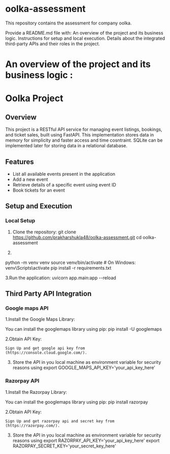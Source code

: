 # oolka-assessment
This repository contains the assessment for company oolka.

Provide a README.md file with:
An overview of the project and its business logic.
Instructions for setup and local execution.
Details about the integrated third-party APIs and their roles in the project.

# An overview of the project and its business logic :
# Oolka Project

## Overview

This project is a RESTful API service for managing event listings, bookings, and ticket sales, built using FastAPI. This implementation stores data in memory for simplicity and faster access and time cosntraint. SQLite can be implemented later for storing data in a relational database.

## Features

- List all available events present in the application
- Add a new event
- Retrieve details of a specific event using event ID
- Book tickets for an event

## Setup and Execution

### Local Setup

1. Clone the repository:
   git clone https://github.com/prakharshukla48/oolka-assessment.git
   cd oolka-assessment
   
2. 
  python -m venv venv
  source venv/bin/activate  # On Windows: venv\Scripts\activate
  pip install -r requirements.txt

3.Run the application:
  uvicorn app.main:app --reload
## Third Party API Integration
 ### Google maps API
 1.Install the Google Maps Library:

  You can install the googlemaps library using pip:
  pip install -U googlemaps
  
  2.Obtain API Key:
  
    Sign Up and get google api key from
    (https://console.cloud.google.com/).

  3. Store the API in you local machine as environment variable for security reasons using 
  export GOOGLE_MAPS_API_KEY='your_api_key_here'

  ### Razorpay API
  1.Install the Razorpay Library:

  You can install the googlemaps library using pip:
  pip install razorpay
  
  2.Obtain API Key:
  
    Sign Up and get razorpay api and secret key from
    (https://razorpay.com/).

  3. Store the API in you local machine as environment variable for security reasons using 
  export RAZORPAY_API_KEY='your_api_key_here'
  export RAZORPAY_SECRET_KEY='your_secret_key_here'



